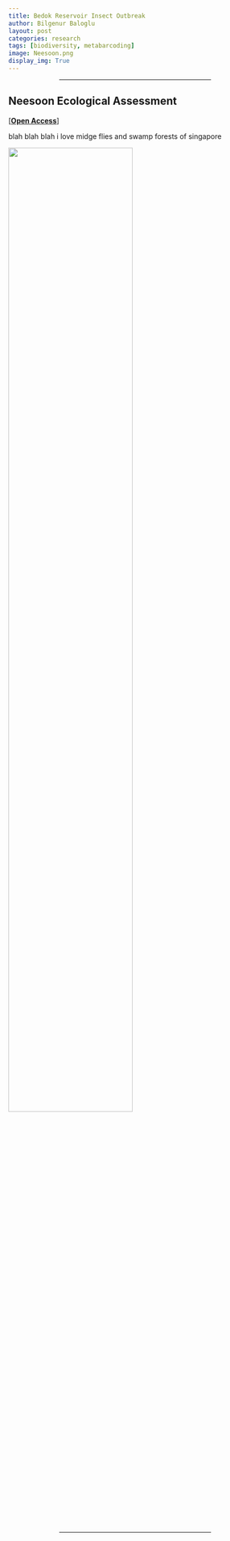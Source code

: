 ```yaml
---
title: Bedok Reservoir Insect Outbreak
author: Bilgenur Baloglu
layout: post
categories: research
tags: [biodiversity, metabarcoding]
image: Neesoon.png
display_img: True
---
```


<hr style="margin-left: auto; margin-right: auto; width: 60%; color: #f2f2f2">

## Neesoon Ecological Assessment
[\[**Open Access**\]](https://www.biorxiv.org/content/10.1101/2020.05.21.108852v1.full.pdf)

blah blah blah i love midge flies and swamp forests of singapore

<img src="{{site.github_url}}/assets/img/ashure.jpg" style="width: 70%">

<hr style="margin-left: auto; margin-right: auto; width: 60%; color: #f2f2f2">

